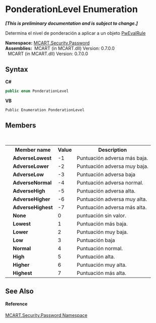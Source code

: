 # PonderationLevel Enumeration
 _**\[This is preliminary documentation and is subject to change.\]**_

Determina el nivel de ponderación a aplicar a un objeto <a href="948e40e2-3627-ef3a-b8d7-9dab91b199f0">PwEvalRule</a>

**Namespace:**&nbsp;<a href="dbbe708a-6e0a-d3f8-20a0-94d530d6d526">MCART.Security.Password</a><br />**Assemblies:**&nbsp;&nbsp;MCART (in MCART.dll) Version: 0.7.0.0<br />&nbsp;&nbsp;MCART (in MCART.dll) Version: 0.7.0.0<br />

## Syntax

**C#**<br />
``` C#
public enum PonderationLevel
```

**VB**<br />
``` VB
Public Enumeration PonderationLevel
```


## Members
&nbsp;<table><tr><th></th><th>Member name</th><th>Value</th><th>Description</th></tr><tr><td /><td target="F:MCART.Security.Password.PonderationLevel.AdverseLowest">**AdverseLowest**</td><td>-1</td><td>Puntuación adversa más baja.</td></tr><tr><td /><td target="F:MCART.Security.Password.PonderationLevel.AdverseLower">**AdverseLower**</td><td>-2</td><td>Puntuación adversa muy baja.</td></tr><tr><td /><td target="F:MCART.Security.Password.PonderationLevel.AdverseLow">**AdverseLow**</td><td>-3</td><td>Puntuación adversa baja</td></tr><tr><td /><td target="F:MCART.Security.Password.PonderationLevel.AdverseNormal">**AdverseNormal**</td><td>-4</td><td>Puntuación adversa normal.</td></tr><tr><td /><td target="F:MCART.Security.Password.PonderationLevel.AdverseHigh">**AdverseHigh**</td><td>-5</td><td>Puntuación adversa alta.</td></tr><tr><td /><td target="F:MCART.Security.Password.PonderationLevel.AdverseHigher">**AdverseHigher**</td><td>-6</td><td>Puntuación adversa muy alta.</td></tr><tr><td /><td target="F:MCART.Security.Password.PonderationLevel.AdverseHighest">**AdverseHighest**</td><td>-7</td><td>Puntuación adversa más alta.</td></tr><tr><td /><td target="F:MCART.Security.Password.PonderationLevel.None">**None**</td><td>0</td><td>puntuación sin valor.</td></tr><tr><td /><td target="F:MCART.Security.Password.PonderationLevel.Lowest">**Lowest**</td><td>1</td><td>Puntuación más baja.</td></tr><tr><td /><td target="F:MCART.Security.Password.PonderationLevel.Lower">**Lower**</td><td>2</td><td>Puntuación muy baja.</td></tr><tr><td /><td target="F:MCART.Security.Password.PonderationLevel.Low">**Low**</td><td>3</td><td>Puntuación baja</td></tr><tr><td /><td target="F:MCART.Security.Password.PonderationLevel.Normal">**Normal**</td><td>4</td><td>Puntuación normal.</td></tr><tr><td /><td target="F:MCART.Security.Password.PonderationLevel.High">**High**</td><td>5</td><td>Puntuación alta.</td></tr><tr><td /><td target="F:MCART.Security.Password.PonderationLevel.Higher">**Higher**</td><td>6</td><td>Puntuación muy alta.</td></tr><tr><td /><td target="F:MCART.Security.Password.PonderationLevel.Highest">**Highest**</td><td>7</td><td>Puntuación más alta.</td></tr></table>

## See Also


#### Reference
<a href="dbbe708a-6e0a-d3f8-20a0-94d530d6d526">MCART.Security.Password Namespace</a><br />